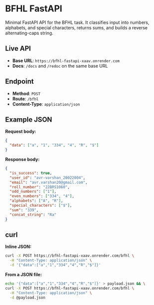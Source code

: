 # BFHL FastAPI

Minimal FastAPI API for the BFHL task. It classifies input into numbers, alphabets, and special characters, returns sums, and builds a reverse alternating-caps string.

## Live API

- **Base URL**: `https://bfhl-fastapi-xaav.onrender.com`
- **Docs**: `/docs` and `/redoc` on the same base URL

## Endpoint

- **Method**: `POST`
- **Route**: `/bfhl`
- **Content-Type**: `application/json`

## Example JSON

**Request body:**
```json
{
  "data": ["a", "1", "334", "4", "R", "$"]
}
```

**Response body:**
```json
{
  "is_success": true,
  "user_id": "avr-varshan_20022004",
  "email": "avr.varshan20@gmail.com",
  "roll_number": "22BRS1060",
  "odd_numbers": ["1"],
  "even_numbers": ["334", "4"],
  "alphabets": ["A", "R"],
  "special_characters": ["$"],
  "sum": "339",
  "concat_string": "Ra"
}
```

## curl

**Inline JSON:**
```bash
curl -X POST https://bfhl-fastapi-xaav.onrender.com/bfhl \
  -H "Content-Type: application/json" \
  -d '{"data":["a","1","334","4","R","$"]}'
```

**From a JSON file:**
```bash
echo '{"data":["a","1","334","4","R","$"]}' > payload.json && \
curl -X POST https://bfhl-fastapi-xaav.onrender.com/bfhl \
  -H "Content-Type: application/json" \
  -d @payload.json
```
